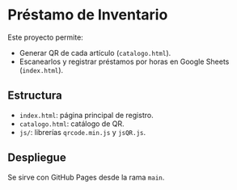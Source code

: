 # Préstamo de Inventario

Este proyecto permite:
- Generar QR de cada artículo (`catalogo.html`).
- Escanearlos y registrar préstamos por horas en Google Sheets (`index.html`).

## Estructura
- `index.html`: página principal de registro.
- `catalogo.html`: catálogo de QR.
- `js/`: librerías `qrcode.min.js` y `jsQR.js`.

## Despliegue
Se sirve con GitHub Pages desde la rama `main`.

